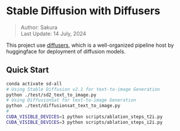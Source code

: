 # Stable Diffusion with Diffusers

> Author: Sakura  
> Last Update: 14 July, 2024

This project use [diffusers](https://github.com/huggingface/diffusers), which is a well-organized pipeline host by huggingface for deployment of diffusion models.

## Quick Start

```bash
conda activate sd-all
# Using Stable Diffusion v2.1 for text-to-image Generation
python ./test/sd2_text_to_image.py 
# Using DiffusionSat for text-to-image Generation
python ./test/diffusionsat_text_to_image.py
# 
CUDA_VISIBLE_DEVICES=1 python scripts/ablation_steps_t2i.py
CUDA_VISIBLE_DEVICES=3 python scripts/ablation_steps_i2i.py
```

